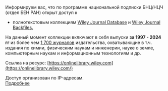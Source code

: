 Информируем вас, что по программе национальной подписки БНЦ/НЦЧ (отдел БЕН РАН) открыт доступ к

- полнотекстовым коллекциям [Wiley Journal Database](https://onlinelibrary.wiley.com/) и [Wiley Journal Backfiles.](https://onlinelibrary.wiley.com/)

На данный момент коллекции включают в себя выпуски **за 1997 - 2024 гг** из более чем [1 700 журналов](http://chglib.icp.ac.ru/more/KBART_Wiley_Journal_Database_1997_2024.xlsx) издательства, охватывающие в т.ч. издания по химии, физическим наукам и инженерии, науке о земле, компьютерным наукам и информационным технологиям и др.

Ссылка на ресурс: [https://onlinelibrary.wiley.com](https://onlinelibrary.wiley.com/)

Доступ организован по IP-адресам.  
[Подробнее](https://podpiska.rcsi.science/resources/153/)
